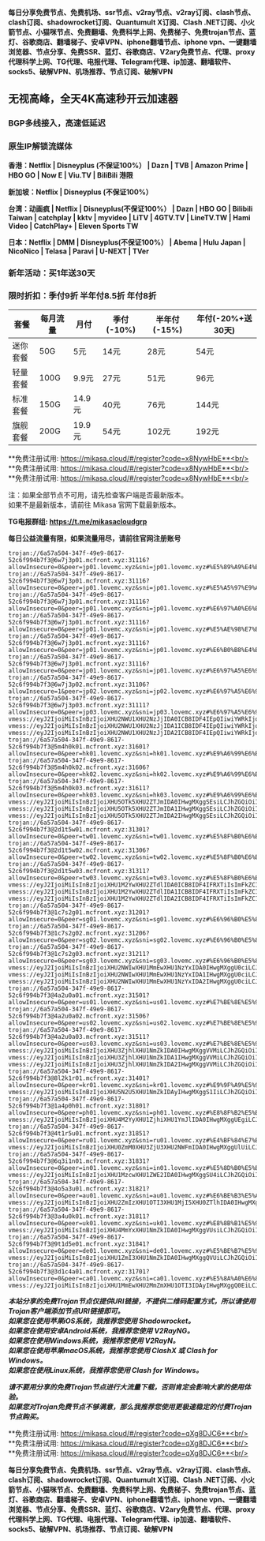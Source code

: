 **每日分享免费节点、免费机场、ssr节点、v2ray节点、v2ray订阅、clash节点、clash订阅、shadowrocket订阅、Quantumult X订阅、Clash .NET订阅、小火箭节点、小猫咪节点、免费翻墙、免费科学上网、免费梯子、免费trojan节点、蓝灯、谷歌商店、翻墙梯子、安卓VPN、iphone翻墙节点、iphone vpn、一键翻墙浏览器、节点分享、免费SSR、蓝灯、谷歌商店、V2ary免费节点、代理、proxy代理科学上网、TG代理、电报代理、Telegram代理、ip加速、翻墙软件、socks5、破解VPN、机场推荐、节点订阅、破解VPN**


## 无视高峰，全天4K高速秒开云加速器
### BGP多线接入，高速低延迟
### 原生IP解锁流媒体

**香港：Netflix | Disneyplus (不保证100%） | Dazn | TVB | Amazon Prime | HBO GO | Now E | Viu.TV | BiliBili 港限**

**新加坡：Netflix | Disneyplus (不保证100%）**

**台湾：动画疯 | Netflix | Disneyplus(不保证100%） | Dazn | HBO GO | Bilibili Taiwan | catchplay | kktv | myvideo | LiTV | 4GTV.TV | LineTV.TW | Hami Video | CatchPlay+ | Eleven Sports TW**

**日本：Netflix | DMM | Disneyplus(不保证100%） | Abema | Hulu Japan | NicoNico | Telasa | Paravi | U-NEXT | TVer**

### 新年活动：买1年送30天
### 限时折扣：季付9折 半年付8.5折 年付8折

| 套餐 | 每月流量 | 月付 | 季付(-10%) | 半年付(-15%) | 年付(-20%+送30天) |
| --- | ----- | --- | --------- | ---------- | ------------- |
| 迷你套餐 | 50G | 5元 | 14元 | 28元 |  54元 |
| 轻量套餐 | 100G | 9.9元 | 27元 | 51元 |  96元 |
| 标准套餐 | 150G | 14.9元 | 40元 | 76元 |  144元 |
| 旗舰套餐 | 200G | 19.9元 | 54元 | 102元 |  192元 |

**免费注册试用: https://mikasa.cloud/#/register?code=x8NywHbE**<br/>
**免费注册试用: https://mikasa.cloud/#/register?code=x8NywHbE**<br/>
**免费注册试用: https://mikasa.cloud/#/register?code=x8NywHbE**<br/>

注：如果全部节点不可用，请先检查客户端是否最新版本。<br/>
  如果不是最新版本，请前往 Mikasa 官网下载最新版本。

**TG电报群组: https://t.me/mikasacloudgrp**

**每日公益流量有限，如果流量用尽，请前往官网注册账号**

```
trojan://6a57a504-347f-49e9-8617-52c6f994b7f3@6w7j3p01.mcfront.xyz:31116?allowInsecure=0&peer=jp01.lovemc.xyz&sni=jp01.lovemc.xyz#%E5%89%A9%E4%BD%99%E6%B5%81%E9%87%8F%EF%BC%9A10.01%20GB
trojan://6a57a504-347f-49e9-8617-52c6f994b7f3@6w7j3p01.mcfront.xyz:31116?allowInsecure=0&peer=jp01.lovemc.xyz&sni=jp01.lovemc.xyz#%E5%A5%97%E9%A4%90%E5%88%B0%E6%9C%9F%EF%BC%9A%E9%95%BF%E6%9C%9F%E6%9C%89%E6%95%88
trojan://6a57a504-347f-49e9-8617-52c6f994b7f3@6w7j3p01.mcfront.xyz:31116?allowInsecure=0&peer=jp01.lovemc.xyz&sni=jp01.lovemc.xyz#%E6%97%A0%E6%B3%95%E4%BD%BF%E7%94%A8%E8%AF%B7%E6%9D%A5%E5%AE%98%E7%BD%91%E6%9B%B4%E6%96%B0%E8%AE%A2%E9%98%85
trojan://6a57a504-347f-49e9-8617-52c6f994b7f3@6w7j3p01.mcfront.xyz:31116?allowInsecure=0&peer=jp01.lovemc.xyz&sni=jp01.lovemc.xyz#%E5%AE%98%E7%BD%91%E5%9C%B0%E5%9D%80%EF%BC%9A%20mikasacloud.site
trojan://6a57a504-347f-49e9-8617-52c6f994b7f3@6w7j3p01.mcfront.xyz:31116?allowInsecure=0&peer=jp01.lovemc.xyz&sni=jp01.lovemc.xyz#%E6%B0%B8%E4%B9%85%E5%9F%9F%E5%90%8D%E5%8F%91%E5%B8%83%E9%A1%B5%EF%BC%9Amcrelease.xyz
trojan://6a57a504-347f-49e9-8617-52c6f994b7f3@6w7j3p01.mcfront.xyz:31116?allowInsecure=0&peer=jp01.lovemc.xyz&sni=jp01.lovemc.xyz#%E6%97%A5%E6%9C%AC%2001%20%7C%201x%20JP
trojan://6a57a504-347f-49e9-8617-52c6f994b7f3@6w7j3p02.mcfront.xyz:31106?allowInsecure=1&peer=jp02.lovemc.xyz&sni=jp02.lovemc.xyz#%E6%97%A5%E6%9C%AC%2002%20%20%7C%201x%20JP
trojan://6a57a504-347f-49e9-8617-52c6f994b7f3@6w7j3p03.mcfront.xyz:31111?allowInsecure=0&peer=jp03.lovemc.xyz&sni=jp03.lovemc.xyz#%E6%97%A5%E6%9C%AC%2003%20%20%7C%201x%20JP
vmess://eyJ2IjoiMiIsInBzIjoiXHU2NWU1XHU2NzJjIDA0ICB8IDF4IEpQIiwiYWRkIjoiNnc3ajNwMDQubWNmcm9udC54eXoiLCJwb3J0IjoiMzExMTYiLCJpZCI6IjZhNTdhNTA0LTM0N2YtNDllOS04NjE3LTUyYzZmOTk0YjdmMyIsImFpZCI6IjAiLCJuZXQiOiJ0Y3AiLCJ0eXBlIjoibm9uZSIsImhvc3QiOiIiLCJwYXRoIjoiIiwidGxzIjoidGxzIiwic25pIjoianAwNC5sb3ZlbWMueHl6In0=
vmess://eyJ2IjoiMiIsInBzIjoiXHU2NWU1XHU2NzJjIDA1ICB8IDF4IEpQIiwiYWRkIjoiNnc3ajNwMDUubWNmcm9udC54eXoiLCJwb3J0IjoiMzExMDYiLCJpZCI6IjZhNTdhNTA0LTM0N2YtNDllOS04NjE3LTUyYzZmOTk0YjdmMyIsImFpZCI6IjAiLCJuZXQiOiJ0Y3AiLCJ0eXBlIjoibm9uZSIsImhvc3QiOiIiLCJwYXRoIjoiIiwidGxzIjoidGxzIiwic25pIjoianAwNS5sb3ZlbWMueHl6In0=
vmess://eyJ2IjoiMiIsInBzIjoiXHU2NWU1XHU2NzJjIDA2ICB8IDF4IEpQIiwiYWRkIjoiNnc3ajNwMDYubWNmcm9udC54eXoiLCJwb3J0IjoiMzExMTEiLCJpZCI6IjZhNTdhNTA0LTM0N2YtNDllOS04NjE3LTUyYzZmOTk0YjdmMyIsImFpZCI6IjAiLCJuZXQiOiJ0Y3AiLCJ0eXBlIjoibm9uZSIsImhvc3QiOiIiLCJwYXRoIjoiIiwidGxzIjoidGxzIiwic25pIjoianAwNi5sb3ZlbWMueHl6In0=
trojan://6a57a504-347f-49e9-8617-52c6f994b7f3@5m4h0k01.mcfront.xyz:31601?allowInsecure=0&peer=hk01.lovemc.xyz&sni=hk01.lovemc.xyz#%E9%A6%99%E6%B8%AF%2001%20%7C%201x%20HK
trojan://6a57a504-347f-49e9-8617-52c6f994b7f3@5m4h0k02.mcfront.xyz:31606?allowInsecure=0&peer=hk02.lovemc.xyz&sni=hk02.lovemc.xyz#%E9%A6%99%E6%B8%AF%2002%20%7C%201x%20HK
trojan://6a57a504-347f-49e9-8617-52c6f994b7f3@5m4h0k03.mcfront.xyz:31611?allowInsecure=0&peer=hk03.lovemc.xyz&sni=hk03.lovemc.xyz#%E9%A6%99%E6%B8%AF%2003%20%7C%201x%20HK
vmess://eyJ2IjoiMiIsInBzIjoiXHU5OTk5XHU2ZTJmIDA0IHwgMXggSEsiLCJhZGQiOiI1bTRoMGswNC5tY2Zyb250Lnh5eiIsInBvcnQiOiIzMTYwMSIsImlkIjoiNmE1N2E1MDQtMzQ3Zi00OWU5LTg2MTctNTJjNmY5OTRiN2YzIiwiYWlkIjoiMCIsIm5ldCI6InRjcCIsInR5cGUiOiJub25lIiwiaG9zdCI6IiIsInBhdGgiOiIiLCJ0bHMiOiJ0bHMiLCJzbmkiOiJoazA0LmxvdmVtYy54eXoifQ==
vmess://eyJ2IjoiMiIsInBzIjoiXHU5OTk5XHU2ZTJmIDA1IHwgMXggSEsiLCJhZGQiOiI1bTRoMGswNS5tY2Zyb250Lnh5eiIsInBvcnQiOiIzMTYwNiIsImlkIjoiNmE1N2E1MDQtMzQ3Zi00OWU5LTg2MTctNTJjNmY5OTRiN2YzIiwiYWlkIjoiMCIsIm5ldCI6InRjcCIsInR5cGUiOiJub25lIiwiaG9zdCI6IiIsInBhdGgiOiIiLCJ0bHMiOiJ0bHMiLCJzbmkiOiJoazA1LmxvdmVtYy54eXoifQ==
vmess://eyJ2IjoiMiIsInBzIjoiXHU5OTk5XHU2ZTJmIDA2IHwgMXggSEsiLCJhZGQiOiI1bTRoMGswNi5tY2Zyb250Lnh5eiIsInBvcnQiOiIzMTYxMSIsImlkIjoiNmE1N2E1MDQtMzQ3Zi00OWU5LTg2MTctNTJjNmY5OTRiN2YzIiwiYWlkIjoiMCIsIm5ldCI6InRjcCIsInR5cGUiOiJub25lIiwiaG9zdCI6IiIsInBhdGgiOiIiLCJ0bHMiOiJ0bHMiLCJzbmkiOiJoazA2LmxvdmVtYy54eXoifQ==
trojan://6a57a504-347f-49e9-8617-52c6f994b7f3@2d1t5w01.mcfront.xyz:31301?allowInsecure=0&peer=tw01.lovemc.xyz&sni=tw01.lovemc.xyz#%E5%8F%B0%E6%B9%BE%2001%20%20%7C%201x%20TWN
trojan://6a57a504-347f-49e9-8617-52c6f994b7f3@2d1t5w02.mcfront.xyz:31306?allowInsecure=0&peer=tw02.lovemc.xyz&sni=tw02.lovemc.xyz#%E5%8F%B0%E6%B9%BE%2002%20%20%7C%201x%20TWN
trojan://6a57a504-347f-49e9-8617-52c6f994b7f3@2d1t5w03.mcfront.xyz:31311?allowInsecure=0&peer=tw03.lovemc.xyz&sni=tw03.lovemc.xyz#%E5%8F%B0%E6%B9%BE%2003%20%20%7C%201x%20TWN
vmess://eyJ2IjoiMiIsInBzIjoiXHU1M2YwXHU2ZTdlIDA0ICB8IDF4IFRXTiIsImFkZCI6IjJkMXQ1dzA0Lm1jZnJvbnQueHl6IiwicG9ydCI6IjMxMzAxIiwiaWQiOiI2YTU3YTUwNC0zNDdmLTQ5ZTktODYxNy01MmM2Zjk5NGI3ZjMiLCJhaWQiOiIwIiwibmV0IjoidGNwIiwidHlwZSI6Im5vbmUiLCJob3N0IjoiIiwicGF0aCI6IiIsInRscyI6InRscyIsInNuaSI6InR3MDQubG92ZW1jLnh5eiJ9
vmess://eyJ2IjoiMiIsInBzIjoiXHU1M2YwXHU2ZTdlIDA1ICB8IDF4IFRXTiIsImFkZCI6IjJkMXQ1dzA1Lm1jZnJvbnQueHl6IiwicG9ydCI6IjMxMzA2IiwiaWQiOiI2YTU3YTUwNC0zNDdmLTQ5ZTktODYxNy01MmM2Zjk5NGI3ZjMiLCJhaWQiOiIwIiwibmV0IjoidGNwIiwidHlwZSI6Im5vbmUiLCJob3N0IjoiIiwicGF0aCI6IiIsInRscyI6InRscyIsInNuaSI6InR3MDUubG92ZW1jLnh5eiJ9
vmess://eyJ2IjoiMiIsInBzIjoiXHU1M2YwXHU2ZTdlIDA2ICB8IDF4IFRXTiIsImFkZCI6IjJkMXQ1dzA2Lm1jZnJvbnQueHl6IiwicG9ydCI6IjMxMzExIiwiaWQiOiI2YTU3YTUwNC0zNDdmLTQ5ZTktODYxNy01MmM2Zjk5NGI3ZjMiLCJhaWQiOiIwIiwibmV0IjoidGNwIiwidHlwZSI6Im5vbmUiLCJob3N0IjoiIiwicGF0aCI6IiIsInRscyI6InRscyIsInNuaSI6InR3MDYubG92ZW1jLnh5eiJ9
trojan://6a57a504-347f-49e9-8617-52c6f994b7f3@1c7s2g01.mcfront.xyz:31201?allowInsecure=0&peer=sg01.lovemc.xyz&sni=sg01.lovemc.xyz#%E6%96%B0%E5%8A%A0%E5%9D%A1%2001%20%20%7C%201x%20SG
trojan://6a57a504-347f-49e9-8617-52c6f994b7f3@1c7s2g02.mcfront.xyz:31206?allowInsecure=0&peer=sg02.lovemc.xyz&sni=sg02.lovemc.xyz#%E6%96%B0%E5%8A%A0%E5%9D%A1%2002%20%7C%201x%20SG
trojan://6a57a504-347f-49e9-8617-52c6f994b7f3@1c7s2g03.mcfront.xyz:31211?allowInsecure=0&peer=sg03.lovemc.xyz&sni=sg03.lovemc.xyz#%E6%96%B0%E5%8A%A0%E5%9D%A1%2003%20%7C%201x%20SG
vmess://eyJ2IjoiMiIsInBzIjoiXHU2NWIwXHU1MmEwXHU1NzYxIDA0IHwgMXggU0ciLCJhZGQiOiIxYzdzMmcwNC5tY2Zyb250Lnh5eiIsInBvcnQiOiIzMTIwMSIsImlkIjoiNmE1N2E1MDQtMzQ3Zi00OWU5LTg2MTctNTJjNmY5OTRiN2YzIiwiYWlkIjoiMCIsIm5ldCI6InRjcCIsInR5cGUiOiJub25lIiwiaG9zdCI6IiIsInBhdGgiOiIiLCJ0bHMiOiJ0bHMiLCJzbmkiOiJzZzA0LmxvdmVtYy54eXoifQ==
vmess://eyJ2IjoiMiIsInBzIjoiXHU2NWIwXHU1MmEwXHU1NzYxIDA1IHwgMXggU0ciLCJhZGQiOiIxYzdzMmcwNS5tY2Zyb250Lnh5eiIsInBvcnQiOiIzMTIwNiIsImlkIjoiNmE1N2E1MDQtMzQ3Zi00OWU5LTg2MTctNTJjNmY5OTRiN2YzIiwiYWlkIjoiMCIsIm5ldCI6InRjcCIsInR5cGUiOiJub25lIiwiaG9zdCI6IiIsInBhdGgiOiIiLCJ0bHMiOiJ0bHMiLCJzbmkiOiJzZzA1LmxvdmVtYy54eXoifQ==
vmess://eyJ2IjoiMiIsInBzIjoiXHU2NWIwXHU1MmEwXHU1NzYxIDA2IHwgMXggU0ciLCJhZGQiOiIxYzdzMmcwNi5tY2Zyb250Lnh5eiIsInBvcnQiOiIzMTIxMSIsImlkIjoiNmE1N2E1MDQtMzQ3Zi00OWU5LTg2MTctNTJjNmY5OTRiN2YzIiwiYWlkIjoiMCIsIm5ldCI6InRjcCIsInR5cGUiOiJub25lIiwiaG9zdCI6IiIsInBhdGgiOiIiLCJ0bHMiOiJ0bHMiLCJzbmkiOiJzZzA2LmxvdmVtYy54eXoifQ==
trojan://6a57a504-347f-49e9-8617-52c6f994b7f3@4a2u0a01.mcfront.xyz:31501?allowInsecure=0&peer=us01.lovemc.xyz&sni=us01.lovemc.xyz#%E7%BE%8E%E5%9B%BD%2001%20%7C%201x%20US
trojan://6a57a504-347f-49e9-8617-52c6f994b7f3@4a2u0a02.mcfront.xyz:31506?allowInsecure=0&peer=us02.lovemc.xyz&sni=us02.lovemc.xyz#%E7%BE%8E%E5%9B%BD%2002%20%7C%201x%20US
trojan://6a57a504-347f-49e9-8617-52c6f994b7f3@4a2u0a03.mcfront.xyz:31511?allowInsecure=0&peer=us03.lovemc.xyz&sni=us03.lovemc.xyz#%E7%BE%8E%E5%9B%BD%2003%20%7C%201x%20US
vmess://eyJ2IjoiMiIsInBzIjoiXHU3ZjhlXHU1NmZkIDA0IHwgMXggVVMiLCJhZGQiOiI0YTJ1MGEwNC5tY2Zyb250Lnh5eiIsInBvcnQiOiIzMTUwMSIsImlkIjoiNmE1N2E1MDQtMzQ3Zi00OWU5LTg2MTctNTJjNmY5OTRiN2YzIiwiYWlkIjoiMCIsIm5ldCI6InRjcCIsInR5cGUiOiJub25lIiwiaG9zdCI6IiIsInBhdGgiOiIiLCJ0bHMiOiJ0bHMiLCJzbmkiOiJ1czA0LmxvdmVtYy54eXoifQ==
vmess://eyJ2IjoiMiIsInBzIjoiXHU3ZjhlXHU1NmZkIDA1IHwgMXggVVMiLCJhZGQiOiI0YTJ1MGEwNS5tY2Zyb250Lnh5eiIsInBvcnQiOiIzMTUwNiIsImlkIjoiNmE1N2E1MDQtMzQ3Zi00OWU5LTg2MTctNTJjNmY5OTRiN2YzIiwiYWlkIjoiMCIsIm5ldCI6InRjcCIsInR5cGUiOiJub25lIiwiaG9zdCI6IiIsInBhdGgiOiIiLCJ0bHMiOiJ0bHMiLCJzbmkiOiJ1czA1LmxvdmVtYy54eXoifQ==
vmess://eyJ2IjoiMiIsInBzIjoiXHU3ZjhlXHU1NmZkIDA2IHwgMXggVVMiLCJhZGQiOiI0YTJ1MGEwNi5tY2Zyb250Lnh5eiIsInBvcnQiOiIzMTUxMSIsImlkIjoiNmE1N2E1MDQtMzQ3Zi00OWU5LTg2MTctNTJjNmY5OTRiN2YzIiwiYWlkIjoiMCIsIm5ldCI6InRjcCIsInR5cGUiOiJub25lIiwiaG9zdCI6IiIsInBhdGgiOiIiLCJ0bHMiOiJ0bHMiLCJzbmkiOiJ1czA2LmxvdmVtYy54eXoifQ==
trojan://6a57a504-347f-49e9-8617-52c6f994b7f3@8l2k1r01.mcfront.xyz:31401?allowInsecure=0&peer=kr01.lovemc.xyz&sni=kr01.lovemc.xyz#%E9%9F%A9%E5%9B%BD%2001%20%7C%201x%20KR
vmess://eyJ2IjoiMiIsInBzIjoiXHU5N2U5XHU1NmZkIDAyIHwgMXggS1IiLCJhZGQiOiI4bDJrMXIwNC5tY2Zyb250Lnh5eiIsInBvcnQiOiIzMTQwMSIsImlkIjoiNmE1N2E1MDQtMzQ3Zi00OWU5LTg2MTctNTJjNmY5OTRiN2YzIiwiYWlkIjoiMCIsIm5ldCI6InRjcCIsInR5cGUiOiJub25lIiwiaG9zdCI6IiIsInBhdGgiOiIiLCJ0bHMiOiJ0bHMiLCJzbmkiOiJrcjA0LmxvdmVtYy54eXoifQ==
trojan://6a57a504-347f-49e9-8617-52c6f994b7f3@1a4p0h01.mcfront.xyz:31801?allowInsecure=0&peer=ph01.lovemc.xyz&sni=ph01.lovemc.xyz#%E8%8F%B2%E5%BE%8B%E5%AE%BE%2001%20%7C%201x%20PH
vmess://eyJ2IjoiMiIsInBzIjoiXHU4M2YyXHU1ZjhiXHU1YmJlIDA0IHwgMXggUEgiLCJhZGQiOiIxYTRwMGgwNC5tY2Zyb250Lnh5eiIsInBvcnQiOiIzMTgwMSIsImlkIjoiNmE1N2E1MDQtMzQ3Zi00OWU5LTg2MTctNTJjNmY5OTRiN2YzIiwiYWlkIjoiMCIsIm5ldCI6InRjcCIsInR5cGUiOiJub25lIiwiaG9zdCI6IiIsInBhdGgiOiIiLCJ0bHMiOiJ0bHMiLCJzbmkiOiJwaDA0LmxvdmVtYy54eXoifQ==
trojan://6a57a504-347f-49e9-8617-52c6f994b7f3@4t1r5u01.mcfront.xyz:31851?allowInsecure=0&peer=ru01.lovemc.xyz&sni=ru01.lovemc.xyz#%E4%BF%84%E7%BD%97%E6%96%AF%2001%20%7C%201x%20RU
vmess://eyJ2IjoiMiIsInBzIjoiXHU0ZmM0XHU3ZjU3XHU2NWFmIDA0IHwgMXggUlUiLCJhZGQiOiI0dDFyNXUwNC5tY2Zyb250Lnh5eiIsInBvcnQiOiIzMTg1MSIsImlkIjoiNmE1N2E1MDQtMzQ3Zi00OWU5LTg2MTctNTJjNmY5OTRiN2YzIiwiYWlkIjoiMCIsIm5ldCI6InRjcCIsInR5cGUiOiJub25lIiwiaG9zdCI6IiIsInBhdGgiOiIiLCJ0bHMiOiJ0bHMiLCJzbmkiOiJydTA0LmxvdmVtYy54eXoifQ==
trojan://6a57a504-347f-49e9-8617-52c6f994b7f3@6q3i1n01.mcfront.xyz:31831?allowInsecure=0&peer=in01.lovemc.xyz&sni=in01.lovemc.xyz#%E5%8D%B0%E5%BA%A6%2001%20%7C%201x%20IN
vmess://eyJ2IjoiMiIsInBzIjoiXHU1MzcwXHU1ZWE2IDA0IHwgMXggSU4iLCJhZGQiOiI2cTNpMW4wNC5tY2Zyb250Lnh5eiIsInBvcnQiOiIzMTgzMSIsImlkIjoiNmE1N2E1MDQtMzQ3Zi00OWU5LTg2MTctNTJjNmY5OTRiN2YzIiwiYWlkIjoiMCIsIm5ldCI6InRjcCIsInR5cGUiOiJub25lIiwiaG9zdCI6IiIsInBhdGgiOiIiLCJ0bHMiOiJ0bHMiLCJzbmkiOiJpbjA0LmxvdmVtYy54eXoifQ==
trojan://6a57a504-347f-49e9-8617-52c6f994b7f3@4o5a3u01.mcfront.xyz:31821?allowInsecure=0&peer=au01.lovemc.xyz&sni=au01.lovemc.xyz#%E6%BE%B3%E5%A4%A7%E5%88%A9%E4%BA%9A%2001%20%7C%201x%20AU
vmess://eyJ2IjoiMiIsInBzIjoiXHU2ZmIzXHU1OTI3XHU1MjI5XHU0ZTlhIDA0IHwgMXggQVUiLCJhZGQiOiI0bzVhM3UwNC5tY2Zyb250Lnh5eiIsInBvcnQiOiIzMTgyMSIsImlkIjoiNmE1N2E1MDQtMzQ3Zi00OWU5LTg2MTctNTJjNmY5OTRiN2YzIiwiYWlkIjoiMCIsIm5ldCI6InRjcCIsInR5cGUiOiJub25lIiwiaG9zdCI6IiIsInBhdGgiOiIiLCJ0bHMiOiJ0bHMiLCJzbmkiOiJhdTA0LmxvdmVtYy54eXoifQ==
trojan://6a57a504-347f-49e9-8617-52c6f994b7f3@3a4u0k01.mcfront.xyz:31811?allowInsecure=0&peer=uk01.lovemc.xyz&sni=uk01.lovemc.xyz#%E8%8B%B1%E5%9B%BD%2001%20%7C%201x%20UK
vmess://eyJ2IjoiMiIsInBzIjoiXHU4MmYxXHU1NmZkIDA0IHwgMXggVUsiLCJhZGQiOiIzYTR1MGswNC5tY2Zyb250Lnh5eiIsInBvcnQiOiIzMTgxMSIsImlkIjoiNmE1N2E1MDQtMzQ3Zi00OWU5LTg2MTctNTJjNmY5OTRiN2YzIiwiYWlkIjoiMCIsIm5ldCI6InRjcCIsInR5cGUiOiJub25lIiwiaG9zdCI6IiIsInBhdGgiOiIiLCJ0bHMiOiJ0bHMiLCJzbmkiOiJ1azA0LmxvdmVtYy54eXoifQ==
trojan://6a57a504-347f-49e9-8617-52c6f994b7f3@9t1d5e01.mcfront.xyz:31841?allowInsecure=0&peer=de01.lovemc.xyz&sni=de01.lovemc.xyz#%E5%BE%B7%E5%9B%BD%2001%20%7C%201x%20DE
vmess://eyJ2IjoiMiIsInBzIjoiXHU1ZmI3XHU1NmZkIDA0IHwgMXggQVUiLCJhZGQiOiI5dDFkNWUwNC5tY2Zyb250Lnh5eiIsInBvcnQiOiIzMTg0MSIsImlkIjoiNmE1N2E1MDQtMzQ3Zi00OWU5LTg2MTctNTJjNmY5OTRiN2YzIiwiYWlkIjoiMCIsIm5ldCI6InRjcCIsInR5cGUiOiJub25lIiwiaG9zdCI6IiIsInBhdGgiOiIiLCJ0bHMiOiJ0bHMiLCJzbmkiOiJkZTA0LmxvdmVtYy54eXoifQ==
trojan://6a57a504-347f-49e9-8617-52c6f994b7f3@3d1c4a01.mcfront.xyz:31701?allowInsecure=0&peer=ca01.lovemc.xyz&sni=ca01.lovemc.xyz#%E5%8A%A0%E6%8B%BF%E5%A4%A7%2001%20%7C%201x%20CA
vmess://eyJ2IjoiMiIsInBzIjoiXHU1MmEwXHU2MmZmXHU1OTI3IDAyIHwgMXggQ0EiLCJhZGQiOiIzZDFjNGEwNC5tY2Zyb250Lnh5eiIsInBvcnQiOiIzMTcwMSIsImlkIjoiNmE1N2E1MDQtMzQ3Zi00OWU5LTg2MTctNTJjNmY5OTRiN2YzIiwiYWlkIjoiMCIsIm5ldCI6InRjcCIsInR5cGUiOiJub25lIiwiaG9zdCI6IiIsInBhdGgiOiIiLCJ0bHMiOiJ0bHMiLCJzbmkiOiJjYTA0LmxvdmVtYy54eXoifQ==

```

***本站分享的免费Trojan节点仅提供URI链接，不提供二维码配置方式，所以请使用Trojan客户端添加节点URI链接即可。***<br/>
***如果您在使用苹果iOS系统，我推荐您使用 Shadowrocket。***<br/>
***如果您在使用安卓Android系统，我推荐您使用 V2RayNG。***<br/>
***如果您在使用Windows系统，我推荐您使用 V2RayN。***<br/>
***如果您在使用苹果macOS系统，我推荐您使用 ClashX 或 Clash  for Windows。***<br/>
***如果您在使用Linux系统，我推荐您使用 Clash  for Windows。***<br/>

***请不要用分享的免费Trojan节点进行大流量下载，否则肯定会影响大家的使用体验。***<br/>
***如果您对Trojan免费节点不够满意，那么我推荐您使用更极速稳定的付费Trojan节点购买。***<br/>

**免费注册试用: https://mikasa.cloud/#/register?code=qXg8DJC6**<br/>
**免费注册试用: https://mikasa.cloud/#/register?code=qXg8DJC6**<br/>
**免费注册试用: https://mikasa.cloud/#/register?code=qXg8DJC6**<br/>

**每日分享免费节点、免费机场、ssr节点、v2ray节点、v2ray订阅、clash节点、clash订阅、shadowrocket订阅、Quantumult X订阅、Clash .NET订阅、小火箭节点、小猫咪节点、免费翻墙、免费科学上网、免费梯子、免费trojan节点、蓝灯、谷歌商店、翻墙梯子、安卓VPN、iphone翻墙节点、iphone vpn、一键翻墙浏览器、节点分享、免费SSR、蓝灯、谷歌商店、V2ary免费节点、代理、proxy代理科学上网、TG代理、电报代理、Telegram代理、ip加速、翻墙软件、socks5、破解VPN、机场推荐、节点订阅、破解VPN**
